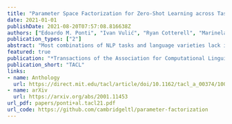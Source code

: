 ```yaml
---
title: "Parameter Space Factorization for Zero-Shot Learning across Tasks and Languages"
date: 2021-01-01
publishDate: 2021-08-20T07:57:08.816638Z
authors: ["Edoardo M. Ponti", "Ivan Vulić", "Ryan Cotterell", "Marinela Parovic", "Roi Reichart", "Anna Korhonen"]
publication_types: ["2"]
abstract: "Most combinations of NLP tasks and language varieties lack in-domain examples for supervised training because of the paucity of annotated data. How can neural models make sample-efficient generalizations from task-language combinations with available data to low-resource ones? In this work, we propose a Bayesian generative model for the space of neural parameters. We assume that this space can be factorized into latent variables for each language and each task. We infer the posteriors over such latent variables based on data from seen task-language combinations through variational inference. This enables zero-shot classification on unseen combinations at prediction time. For instance, given training data for named entity recognition (NER) in Vietnamese and for part-of-speech (POS) tagging in Wolof, our model can perform accurate predictions for NER in Wolof. In particular, we experiment with a typologically diverse sample of 33 languages from 4 continents and 11 families, and show that our model yields comparable or better results than state-of-the-art, zero-shot cross-lingual transfer methods. Our code is available at https://github.com/cambridgeltl/parameter-factorization."
featured: true
publication: "*Transactions of the Association for Computational Linguistics*"
publication_short: "TACL"
links:
- name: Anthology
  url: https://direct.mit.edu/tacl/article/doi/10.1162/tacl_a_00374/100681/Parameter-Space-Factorization-for-Zero-Shot
- name: arXiv
  url: https://arxiv.org/abs/2001.11453
url_pdf: papers/ponti+al.tacl21.pdf
url_code: https://github.com/cambridgeltl/parameter-factorization
---
```


